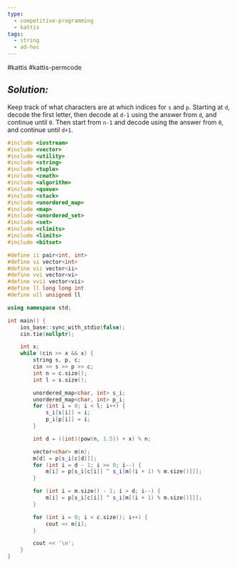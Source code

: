 ```yaml
---
type:
  - competitive-programming
  - kattis
tags:
  - string
  - ad-hoc
---
```


#kattis #kattis-permcode

## _Solution:_
Keep track of what characters are at which indices for `s` and `p`. Starting at `d`, decode the first letter, then decode at `d-1` using the answer from `d`, and continue until `0`. Then start from `n-1` and decode using the answer from `0`, and continue until `d+1`.

```cpp
#include <iostream>
#include <vector>
#include <utility>
#include <string>
#include <tuple>
#include <cmath>
#include <algorithm>
#include <queue>
#include <stack>
#include <unordered_map>
#include <map>
#include <unordered_set>
#include <set>
#include <climits>
#include <limits>
#include <bitset>

#define ii pair<int, int>
#define vi vector<int>
#define vii vector<ii>
#define vvi vector<vi>
#define vvii vector<vii>
#define ll long long int
#define ull unsigned ll

using namespace std;

int main() {
    ios_base::sync_with_stdio(false);
    cin.tie(nullptr);

    int x;
    while (cin >> x && x) {
        string s, p, c;
        cin >> s >> p >> c;
        int n = c.size();
        int l = s.size();

        unordered_map<char, int> s_i;
        unordered_map<char, int> p_i;
        for (int i = 0; i < l; i++) {
            s_i[s[i]] = i;
            p_i[p[i]] = i;
        }

        int d = ((int)(pow(n, 1.5)) + x) % n;

        vector<char> m(n);
        m[d] = p[s_i[c[d]]];
        for (int i = d - 1; i >= 0; i--) {
            m[i] = p[s_i[c[i]] ^ s_i[m[(i + 1) % m.size()]]];
        }

        for (int i = m.size() - 1; i > d; i--) {
            m[i] = p[s_i[c[i]] ^ s_i[m[(i + 1) % m.size()]]];
        }

        for (int i = 0; i < c.size(); i++) {
            cout << m[i];
        }

        cout << '\n';
    }
}
```